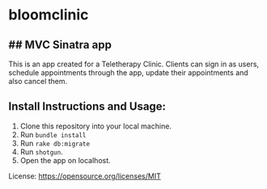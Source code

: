 # bloomclinic
## ## MVC Sinatra app
This is an app created for a Teletherapy Clinic. Clients can sign in as users, schedule appointments through the app, update their appointments and also cancel them.


## Install Instructions and Usage:
1. Clone this repository into your local machine.
2. Run ```bundle install```
3. Run ```rake db:migrate```
4. Run ```shotgun```.
5. Open the app on localhost.


License:
https://opensource.org/licenses/MIT
